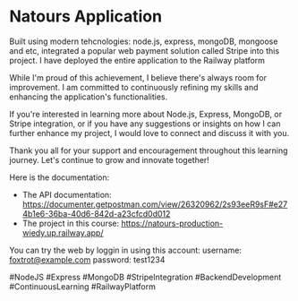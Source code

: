 # Natours Application

Built using modern tehcnologies: node.js, express, mongoDB, mongoose and etc, integrated a popular web payment solution called Stripe into this project.
I have deployed the entire application to the Railway platform

While I'm proud of this achievement, I believe there's always room for improvement. I am committed to continuously refining my skills and enhancing the application's functionalities.

If you're interested in learning more about Node.js, Express, MongoDB, or Stripe integration, or if you have any suggestions or insights on how I can further enhance my project, I would love to connect and discuss it with you.

Thank you all for your support and encouragement throughout this learning journey. Let's continue to grow and innovate together!

Here is the documentation:

- The API documentation: https://documenter.getpostman.com/view/26320962/2s93eeR9sF#e274b1e6-36ba-40d6-842d-a23cfcd0d012
- The project in this course: https://natours-production-wiedy.up.railway.app/

You can try the web by loggin in using this account:
username: foxtrot@example.com
password: test1234

#NodeJS #Express #MongoDB #StripeIntegration #BackendDevelopment #ContinuousLearning #RailwayPlatform

